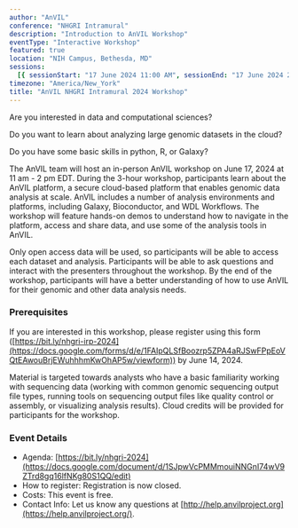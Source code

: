 ```yaml
---
author: "AnVIL"
conference: "NHGRI Intramural"
description: "Introduction to AnVIL Workshop"
eventType: "Interactive Workshop"
featured: true
location: "NIH Campus, Bethesda, MD"
sessions:
  [{ sessionStart: "17 June 2024 11:00 AM", sessionEnd: "17 June 2024 2:00 PM" }]
timezone: "America/New_York"
title: "AnVIL NHGRI Intramural 2024 Workshop"
---
```


<event-hero></event-hero>

Are you interested in data and computational sciences?

Do you want to learn about analyzing large genomic datasets in the cloud?

Do you have some basic skills in python, R, or Galaxy?

The AnVIL team will host an in-person AnVIL workshop on June 17, 2024 at 11 am - 2 pm EDT. During the 3-hour workshop, participants learn about the AnVIL platform, a secure cloud-based platform that enables genomic data analysis at scale. AnVIL includes a number of analysis environments and platforms, including Galaxy, Bioconductor, and WDL Workflows. The workshop will feature hands-on demos to understand how to navigate in the platform, access and share data, and use some of the analysis tools in AnVIL.

Only open access data will be used, so participants will be able to access each dataset and analysis. Participants will be able to ask questions and interact with the presenters throughout the workshop. By the end of the workshop, participants will have a better understanding of how to use AnVIL for their genomic and other data analysis needs.

### Prerequisites

If you are interested in this workshop, please register using this form ([https://bit.ly/nhgri-irp-2024](https://docs.google.com/forms/d/e/1FAIpQLSfBoozrp5ZPA4aRJSwFPpEoVQtEAwouBrjEWuhhhmKwOhAP5w/viewform)) by June 14, 2024.

Material is targeted towards analysts who have a basic familiarity working with sequencing data (working with common genomic sequencing output file types, running tools on sequencing output files like quality control or assembly, or visualizing analysis results). Cloud credits will be provided for participants for the workshop.

### Event Details

- Agenda: [https://bit.ly/nhgri-2024](https://docs.google.com/document/d/1SJpwVcPMMmouiNNGnI74wV9ZTrd8gq16lfNKg80S1QQ/edit)
- How to register: Registration is now closed.
- Costs: This event is free.
- Contact Info: Let us know any questions at [http://help.anvilproject.org](https://help.anvilproject.org/).

